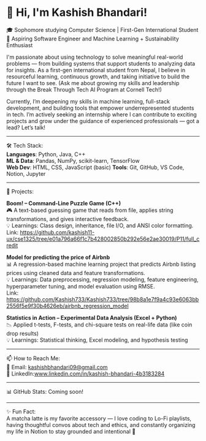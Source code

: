 # 👋 Hi, I'm Kashish Bhandari!

🎓 Sophomore studying Computer Science | First-Gen International Student  
🔭 Aspiring Software Engineer and Machine Learning + Sustainability Enthusiast

I'm passionate about using technology to solve meaningful real-world problems — from building systems that support students to analyzing data for insights. As a first-gen international student from Nepal, I believe in resourceful learning, continuous growth, and taking initiative to build the future I want to see. (Ask me about growing my skills and leadership through the Break Through Tech AI Program at Cornell Tech!)

Currently, I’m deepening my skills in machine learning, full-stack development, and building tools that empower underrepresented students in tech. I’m actively seeking an internship where I can contribute to exciting projects and grow under the guidance of experienced professionals — got a lead? Let’s talk!

---

🛠 Tech Stack:  
**Languages**: Python, Java, C++  
**ML & Data**: Pandas, NumPy, scikit-learn, TensorFlow  
**Web Dev**: HTML, CSS, JavaScript (basic) 
**Tools**: Git, GitHub, VS Code, Notion, Jupyter  

---

🚀 Projects:

**Boom! – Command-Line Puzzle Game (C++)**  
🎮 A text-based guessing game that reads from file, applies string transformations, and gives interactive feedback.  
💡 Learnings: Class design, inheritance, file I/O, and ANSI color formatting.
Link: https://github.com/kashish11-ux/cse1325/tree/e01a796a66f1c7b428002850b292e56e2ae30019/P11/full_credit

**Model for predicting the price of Airbnb**  
📊 A regression-based machine learning project that predicts Airbnb listing prices using cleaned data and feature transformations.  
💡 Learnings: Data preprocessing, regression modeling, feature engineering, hyperparameter tuning, and model evaluation using RMSE.  
Link: https://github.com/Kashish733/Kashish733/tree/98b8a1e7f9a4c93e6063bb2556f5e9f30b4626eb/airbnb_regression_model  

**Statistics in Action – Experimental Data Analysis (Excel + Python)**  
📉 Applied t-tests, F-tests, and chi-square tests on real-life data (like coin drop results)  
💡 Learnings: Statistical thinking, Excel modeling, and hypothesis testing

---

📫 How to Reach Me:  
📧 Email: kashishbhandari09@gmail.com  
💼 LinkedIn:www.linkedin.com/in/kashish-bhandari-4b3183284

---

📊 GitHub Stats: Coming soon!

---

✨ Fun Fact:  
A matcha latte is my favorite accessory — I love coding to Lo-Fi playlists, having thoughtful convos about tech and ethics, and constantly organizing my life in Notion to stay grounded and intentional 🌱

